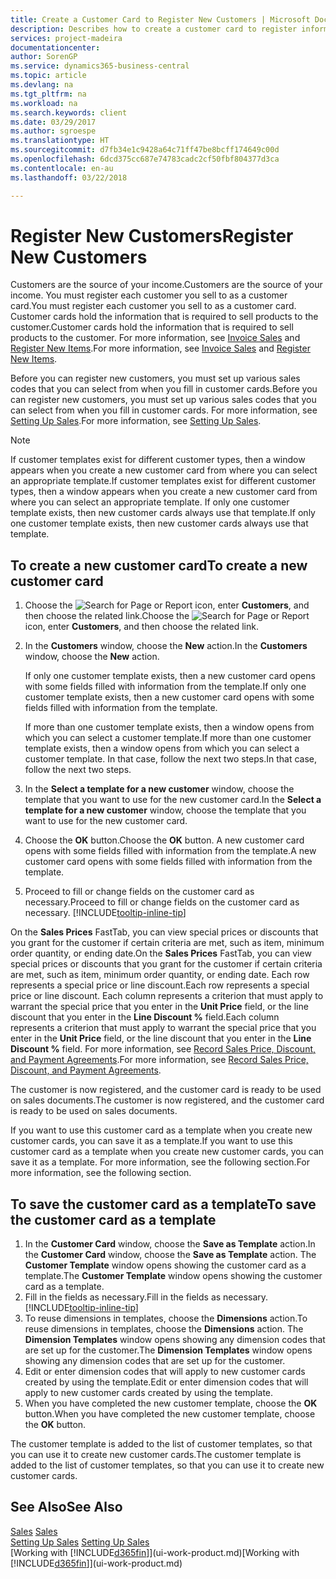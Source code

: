 ```yaml
---
title: Create a Customer Card to Register New Customers | Microsoft Docs
description: Describes how to create a customer card to register information about each new customer or client that you sell to.
services: project-madeira
documentationcenter: 
author: SorenGP
ms.service: dynamics365-business-central
ms.topic: article
ms.devlang: na
ms.tgt_pltfrm: na
ms.workload: na
ms.search.keywords: client
ms.date: 03/29/2017
ms.author: sgroespe
ms.translationtype: HT
ms.sourcegitcommit: d7fb34e1c9428a64c71ff47be8bcff174649c00d
ms.openlocfilehash: 6dcd375cc687e74783cadc2cf50fbf804377d3ca
ms.contentlocale: en-au
ms.lasthandoff: 03/22/2018

---
```

# <a name="register-new-customers"></a><span data-ttu-id="1c320-103">Register New Customers</span><span class="sxs-lookup"><span data-stu-id="1c320-103">Register New Customers</span></span>
<span data-ttu-id="1c320-104">Customers are the source of your income.</span><span class="sxs-lookup"><span data-stu-id="1c320-104">Customers are the source of your income.</span></span> <span data-ttu-id="1c320-105">You must register each customer you sell to as a customer card.</span><span class="sxs-lookup"><span data-stu-id="1c320-105">You must register each customer you sell to as a customer card.</span></span> <span data-ttu-id="1c320-106">Customer cards hold the information that is required to sell products to the customer.</span><span class="sxs-lookup"><span data-stu-id="1c320-106">Customer cards hold the information that is required to sell products to the customer.</span></span> <span data-ttu-id="1c320-107">For more information, see [Invoice Sales](sales-how-invoice-sales.md) and [Register New Items](inventory-how-register-new-items.md).</span><span class="sxs-lookup"><span data-stu-id="1c320-107">For more information, see [Invoice Sales](sales-how-invoice-sales.md) and [Register New Items](inventory-how-register-new-items.md).</span></span>  

<span data-ttu-id="1c320-108">Before you can register new customers, you must set up various sales codes that you can select from when you fill in customer cards.</span><span class="sxs-lookup"><span data-stu-id="1c320-108">Before you can register new customers, you must set up various sales codes that you can select from when you fill in customer cards.</span></span> <span data-ttu-id="1c320-109">For more information, see [Setting Up Sales](sales-setup-sales.md).</span><span class="sxs-lookup"><span data-stu-id="1c320-109">For more information, see [Setting Up Sales](sales-setup-sales.md).</span></span>

> [!NOTE]  
>   <span data-ttu-id="1c320-110">If customer templates exist for different customer types, then a window appears when you create a new customer card from where you can select an appropriate template.</span><span class="sxs-lookup"><span data-stu-id="1c320-110">If customer templates exist for different customer types, then a window appears when you create a new customer card from where you can select an appropriate template.</span></span> <span data-ttu-id="1c320-111">If only one customer template exists, then new customer cards always use that template.</span><span class="sxs-lookup"><span data-stu-id="1c320-111">If only one customer template exists, then new customer cards always use that template.</span></span>

## <a name="to-create-a-new-customer-card"></a><span data-ttu-id="1c320-112">To create a new customer card</span><span class="sxs-lookup"><span data-stu-id="1c320-112">To create a new customer card</span></span>
1. <span data-ttu-id="1c320-113">Choose the ![Search for Page or Report](media/ui-search/search_small.png "Search for Page or Report icon") icon, enter **Customers**, and then choose the related link.</span><span class="sxs-lookup"><span data-stu-id="1c320-113">Choose the ![Search for Page or Report](media/ui-search/search_small.png "Search for Page or Report icon") icon, enter **Customers**, and then choose the related link.</span></span>  
2. <span data-ttu-id="1c320-114">In the **Customers** window, choose the **New** action.</span><span class="sxs-lookup"><span data-stu-id="1c320-114">In the **Customers** window, choose the **New** action.</span></span>

    <span data-ttu-id="1c320-115">If only one customer template exists, then a new customer card opens with some fields filled with information from the template.</span><span class="sxs-lookup"><span data-stu-id="1c320-115">If only one customer template exists, then a new customer card opens with some fields filled with information from the template.</span></span>

    <span data-ttu-id="1c320-116">If more than one customer template exists, then a window opens from which you can select a customer template.</span><span class="sxs-lookup"><span data-stu-id="1c320-116">If more than one customer template exists, then a window opens from which you can select a customer template.</span></span> <span data-ttu-id="1c320-117">In that case, follow the next two steps.</span><span class="sxs-lookup"><span data-stu-id="1c320-117">In that case, follow the next two steps.</span></span>
3. <span data-ttu-id="1c320-118">In the **Select a template for a new customer** window, choose the template that you want to use for the new customer card.</span><span class="sxs-lookup"><span data-stu-id="1c320-118">In the **Select a template for a new customer** window, choose the template that you want to use for the new customer card.</span></span>
4. <span data-ttu-id="1c320-119">Choose the **OK** button.</span><span class="sxs-lookup"><span data-stu-id="1c320-119">Choose the **OK** button.</span></span> <span data-ttu-id="1c320-120">A new customer card opens with some fields filled with information from the template.</span><span class="sxs-lookup"><span data-stu-id="1c320-120">A new customer card opens with some fields filled with information from the template.</span></span>  
5. <span data-ttu-id="1c320-121">Proceed to fill or change fields on the customer card as necessary.</span><span class="sxs-lookup"><span data-stu-id="1c320-121">Proceed to fill or change fields on the customer card as necessary.</span></span> [!INCLUDE[tooltip-inline-tip](includes/tooltip-inline-tip_md.md)]

<span data-ttu-id="1c320-122">On the **Sales Prices** FastTab, you can view special prices or discounts that you grant for the customer if certain criteria are met, such as item, minimum order quantity, or ending date.</span><span class="sxs-lookup"><span data-stu-id="1c320-122">On the **Sales Prices** FastTab, you can view special prices or discounts that you grant for the customer if certain criteria are met, such as item, minimum order quantity, or ending date.</span></span> <span data-ttu-id="1c320-123">Each row represents a special price or line discount.</span><span class="sxs-lookup"><span data-stu-id="1c320-123">Each row represents a special price or line discount.</span></span> <span data-ttu-id="1c320-124">Each column represents a criterion that must apply to warrant the special price that you enter in the **Unit Price** field, or the line discount that you enter in the **Line Discount %** field.</span><span class="sxs-lookup"><span data-stu-id="1c320-124">Each column represents a criterion that must apply to warrant the special price that you enter in the **Unit Price** field, or the line discount that you enter in the **Line Discount %** field.</span></span> <span data-ttu-id="1c320-125">For more information, see [Record Sales Price, Discount, and Payment Agreements](sales-how-record-sales-price-discount-payment-agreements.md).</span><span class="sxs-lookup"><span data-stu-id="1c320-125">For more information, see [Record Sales Price, Discount, and Payment Agreements](sales-how-record-sales-price-discount-payment-agreements.md).</span></span>

<span data-ttu-id="1c320-126">The customer is now registered, and the customer card is ready to be used on sales documents.</span><span class="sxs-lookup"><span data-stu-id="1c320-126">The customer is now registered, and the customer card is ready to be used on sales documents.</span></span>

<span data-ttu-id="1c320-127">If you want to use this customer card as a template when you create new customer cards, you can save it as a template.</span><span class="sxs-lookup"><span data-stu-id="1c320-127">If you want to use this customer card as a template when you create new customer cards, you can save it as a template.</span></span> <span data-ttu-id="1c320-128">For more information, see the following section.</span><span class="sxs-lookup"><span data-stu-id="1c320-128">For more information, see the following section.</span></span>

## <a name="to-save-the-customer-card-as-a-template"></a><span data-ttu-id="1c320-129">To save the customer card as a template</span><span class="sxs-lookup"><span data-stu-id="1c320-129">To save the customer card as a template</span></span>
1. <span data-ttu-id="1c320-130">In the **Customer Card** window, choose the **Save as Template** action.</span><span class="sxs-lookup"><span data-stu-id="1c320-130">In the **Customer Card** window, choose the **Save as Template** action.</span></span> <span data-ttu-id="1c320-131">The **Customer Template** window opens showing the customer card as a template.</span><span class="sxs-lookup"><span data-stu-id="1c320-131">The **Customer Template** window opens showing the customer card as a template.</span></span>
2. <span data-ttu-id="1c320-132">Fill in the fields as necessary.</span><span class="sxs-lookup"><span data-stu-id="1c320-132">Fill in the fields as necessary.</span></span> [!INCLUDE[tooltip-inline-tip](includes/tooltip-inline-tip_md.md)]
3. <span data-ttu-id="1c320-133">To reuse dimensions in templates, choose the **Dimensions** action.</span><span class="sxs-lookup"><span data-stu-id="1c320-133">To reuse dimensions in templates, choose the **Dimensions** action.</span></span> <span data-ttu-id="1c320-134">The **Dimension Templates** window opens showing any dimension codes that are set up for the customer.</span><span class="sxs-lookup"><span data-stu-id="1c320-134">The **Dimension Templates** window opens showing any dimension codes that are set up for the customer.</span></span>
4. <span data-ttu-id="1c320-135">Edit or enter dimension codes that will apply to new customer cards created by using the template.</span><span class="sxs-lookup"><span data-stu-id="1c320-135">Edit or enter dimension codes that will apply to new customer cards created by using the template.</span></span>  
5. <span data-ttu-id="1c320-136">When you have completed the new customer template, choose the **OK** button.</span><span class="sxs-lookup"><span data-stu-id="1c320-136">When you have completed the new customer template, choose the **OK** button.</span></span>

<span data-ttu-id="1c320-137">The customer template is added to the list of customer templates, so that you can use it to create new customer cards.</span><span class="sxs-lookup"><span data-stu-id="1c320-137">The customer template is added to the list of customer templates, so that you can use it to create new customer cards.</span></span>

## <a name="see-also"></a><span data-ttu-id="1c320-138">See Also</span><span class="sxs-lookup"><span data-stu-id="1c320-138">See Also</span></span>
<span data-ttu-id="1c320-139">[Sales](sales-manage-sales.md)  </span><span class="sxs-lookup"><span data-stu-id="1c320-139">[Sales](sales-manage-sales.md)  </span></span>  
<span data-ttu-id="1c320-140">[Setting Up Sales](sales-setup-sales.md)  </span><span class="sxs-lookup"><span data-stu-id="1c320-140">[Setting Up Sales](sales-setup-sales.md)  </span></span>  
<span data-ttu-id="1c320-141">[Working with [!INCLUDE[d365fin](includes/d365fin_md.md)]](ui-work-product.md)</span><span class="sxs-lookup"><span data-stu-id="1c320-141">[Working with [!INCLUDE[d365fin](includes/d365fin_md.md)]](ui-work-product.md)</span></span>

